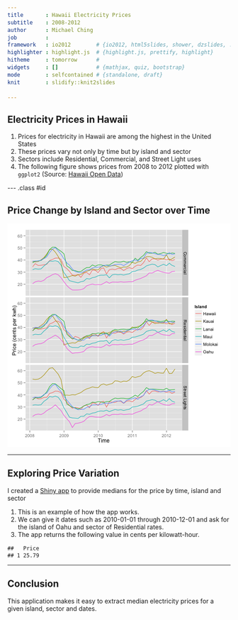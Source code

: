 ```yaml
---
title       : Hawaii Electricity Prices
subtitle    : 2008-2012
author      : Michael Ching
job         : 
framework   : io2012        # {io2012, html5slides, shower, dzslides, ...}
highlighter : highlight.js  # {highlight.js, prettify, highlight}
hitheme     : tomorrow      # 
widgets     : []            # {mathjax, quiz, bootstrap}
mode        : selfcontained # {standalone, draft}
knit        : slidify::knit2slides

---
```


## Electricity Prices in Hawaii
1. Prices for electricity in Hawaii are among the highest in the United States
1. These prices vary not only by time but by island and sector
1. Sectors include Residential, Commercial, and Street Light uses
1. The following figure shows prices from 2008 to 2012 plotted with `ggplot2` (Source: [Hawaii Open Data](https://data.hawaii.gov/Government-Wide-Support/HI-Electricity-Prices/74g9-vewt))

--- .class #id 

## Price Change by Island and Sector over Time

![plot of chunk unnamed-chunk-1](assets/fig/unnamed-chunk-1-1.png) 

---

## Exploring Price Variation
I created a [Shiny app](https://mching.shinyapps.io/HI_electricity_prices/) to provide medians for the price by time, island and sector

1. This is an example of how the app works. 
1. We can give it dates such as 2010-01-01 through 2010-12-01 and ask for the island of Oahu and sector of Residential rates. 
1. The app returns the following value in cents per kilowatt-hour. 

```
##   Price
## 1 25.79
```


---

## Conclusion

This application makes it easy to extract median electricity prices for a given island, sector and dates.

